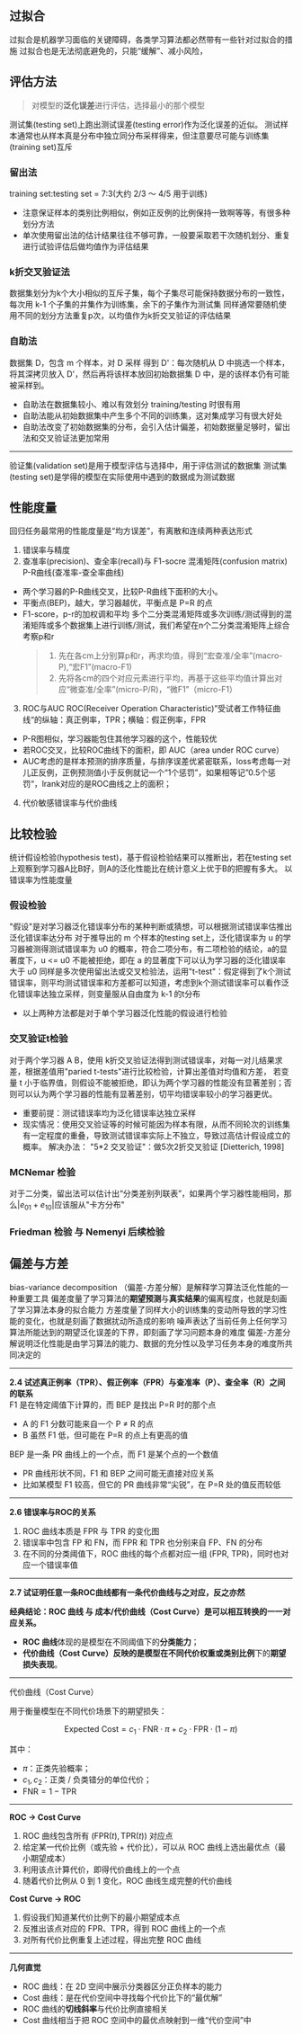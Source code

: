 ## 过拟合
过拟合是机器学习面临的关键障碍，各类学习算法都必然带有一些针对过拟合的措施
过拟合也是无法彻底避免的，只能“缓解”、减小风险，


## 评估方法
> 对模型的**泛化误差**进行评估，选择最小的那个模型

测试集(testing set)上跑出测试误差(testing error)作为泛化误差的近似。
测试样本通常也从样本真是分布中独立同分布采样得来，但注意要尽可能与训练集(training set)互斥

### 留出法
training set:testing set = 7:3(大约 2/3 ～ 4/5 用于训练)
* 注意保证样本的类别比例相似，例如正反例的比例保持一致啊等等，有很多种划分方法
* 单次使用留出法的估计结果往往不够可靠，一般要采取若干次随机划分、重复进行试验评估后做均值作为评估结果

### k折交叉验证法
数据集划分为k个大小相似的互斥子集，每个子集尽可能保持数据分布的一致性，每次用 k-1 个子集的并集作为训练集，余下的子集作为测试集
同样通常要随机使用不同的划分方法重复p次，以均值作为k折交叉验证的评估结果

### 自助法
数据集 D，包含 m 个样本，对 D 采样 得到 D'：每次随机从 D 中挑选一个样本，将其深拷贝放入 D'，然后再将该样本放回初始数据集 D 中，是的该样本仍有可能被采样到。
* 自助法在数据集较小、难以有效划分 training/testing 时很有用
* 自助法能从初始数据集中产生多个不同的训练集，这对集成学习有很大好处
* 自助法改变了初始数据集的分布，会引入估计偏差，初始数据量足够时，留出法和交叉验证法更加常用

---
验证集(validation set)是用于模型评估与选择中，用于评估测试的数据集
测试集(testing set)是学得的模型在实际使用中遇到的数据成为测试数据

## 性能度量
回归任务最常用的性能度量是“均方误差”，有离散和连续两种表达形式
1. 错误率与精度
2. 查准率(precision)、查全率(recall)与 F1-socre
  混淆矩阵(confusion matrix)
  P-R曲线(查准率-查全率曲线)
  * 两个学习器的P-R曲线交叉，比较P-R曲线下面积的大小。
  * 平衡点(BEP)，越大，学习器越优，平衡点是 P=R 的点
  * F1-score，p-r的加权调和平均
多个二分类混淆矩阵或多次训练/测试得到的混淆矩阵或多个数据集上进行训练/测试，我们希望在n个二分类混淆矩阵上综合考察p和r
    > 1. 先在各cm上分别算p和r，再求均值，得到“宏查准/全率”(macro-P),“宏F1”(macro-F1)
    > 2. 先将各cm的四个对应元素进行平均，再基于这些平均值计算出对应“微查准/全率”(micro-P/R)，“微F1”（micro-F1）
3. ROC与AUC
ROC(Receiver Operation Characteristic)”受试者工作特征曲线“的纵轴：真正例率，TPR；横轴：假正例率，FPR
* P-R图相似，学习器能包住其他学习器的这个，性能较优
* 若ROC交叉，比较ROC曲线下的面积，即 AUC（area under ROC curve）
* AUC考虑的是样本预测的排序质量，与排序误差优紧密联系，loss考虑每一对儿正反例，正例预测值小于反例就记一个“1个惩罚”，如果相等记”0.5个惩罚“，lrank对应的是ROC曲线之上的面积；
4. 代价敏感错误率与代价曲线

## 比较检验
统计假设检验(hypothesis test)，基于假设检验结果可以推断出，若在testing set上观察到学习器A比B好，则A的泛化性能比在统计意义上优于B的把握有多大。
以错误率为性能度量
### 假设检验
"假设"是对学习器泛化错误率分布的某种判断或猜想，可以根据测试错误率估推出泛化错误率达分布
对于推导出的 m 个样本的testing set上，泛化错误率为 u 的学习器被测得测试错误率为 u0 的概率，符合二项分布，有二项检验的结论，a的显著度下，u <= u0 不能被拒绝，即在 a 的显著度下可以认为学习器的泛化错误率大于 u0
同样是多次使用留出法或交叉检验法，运用"t-test"：假定得到了k个测试错误率，则平均测试错误率和方差都可以知道，考虑到k个测试错误率可以看作泛化错误率达独立采样，则变量服从自由度为 k-1 的t分布
* 以上两种方法都是对于单个学习器泛化性能的假设进行检验
### 交叉验证t检验
对于两个学习器 A B，使用 k折交叉验证法得到测试错误率，对每一对儿结果求差，根据差值用"paried t-tests"进行比较检验，计算出差值对均值和方差，
若变量 t 小于临界值，则假设不能被拒绝，即认为两个学习器的性能没有显著差别；否则可以认为两个学习器的性能有显著差别，切平均错误率较小的学习器更优。
* 重要前提：测试错误率均为泛化错误率达独立采样
* 现实情况：使用交叉验证等的时候可能因为样本有限，从而不同轮次的训练集有一定程度的重叠，导致测试错误率实际上不独立，导致过高估计假设成立的概率。
解决办法： "5*2 交叉验证"：做5次2折交叉验证 [Dietterich, 1998]
### MCNemar 检验
对于二分类，留出法可以估计出“分类差别列联表”，如果两个学习器性能相同，那么$|e_{01} + e_{10}|$应该服从"卡方分布"
### Friedman 检验 与 Nemenyi 后续检验

## 偏差与方差
bias-variance decomposition （偏差-方差分解）是解释学习算法泛化性能的一种重要工具
偏差度量了学习算法的**期望预测**与**真实结果**的偏离程度，也就是刻画了学习算法本身的拟合能力
方差度量了同样大小的训练集的变动所导致的学习性能的变化，也就是刻画了数据扰动所造成的影响
噪声表达了当前任务上任何学习算法所能达到的期望泛化误差的下界，即刻画了学习问题本身的难度
偏差-方差分解说明泛化性能是由学习算法的能力、数据的充分性以及学习任务本身的难度所共同决定的

---
**2.4 试述真正例率（TPR）、假正例率（FPR）与查准率（P）、查全率（R）之间的联系**  
F1 是在特定阈值下计算的，而 BEP 是找出 P=R 时的那个点
* A 的 F1 分数可能来自一个 P ≠ R 的点
* B 虽然 F1 低，但可能在 P=R 的点上有更高的值  

BEP 是一条 PR 曲线上的一个点，而 F1 是某个点的一个数值
* PR 曲线形状不同，F1 和 BEP 之间可能无直接对应关系
* 比如某模型 F1 较高，但它的 PR 曲线非常“尖锐”，在 P=R 处的值反而较低
---
**2.6 错误率与ROC的关系**
1. ROC 曲线本质是 FPR 与 TPR 的变化图
2. 错误率中包含 FP 和 FN，而 FPR 和 TPR 也分别来自 FP、FN 的分布
3. 在不同的分类阈值下，ROC 曲线的每个点都对应一组 (FPR, TPR)，同时也对应一个错误率值
---
**2.7 试证明任意一条ROC曲线都有一条代价曲线与之对应，反之亦然**

**经典结论：ROC 曲线 与 成本/代价曲线（Cost Curve）是可以相互转换的一一对应关系。**
- **ROC 曲线**体现的是模型在不同阈值下的**分类能力**；
- **代价曲线（Cost Curve）**反映的是模型在不同**代价权重或类别比例**下的**期望损失表现**。
---
代价曲线（Cost Curve）

用于衡量模型在不同代价场景下的期望损失：

$$
\text{Expected Cost} = c_1 \cdot \text{FNR} \cdot \pi + c_2 \cdot \text{FPR} \cdot (1 - \pi)
$$

其中：
- $\pi$：正类先验概率；
- $c_1, c_2$：正类 / 负类错分的单位代价；
- $\text{FNR} = 1 - \text{TPR}$

---
**ROC → Cost Curve**

1. ROC 曲线包含所有 $(\text{FPR}(t), \text{TPR}(t))$ 对应点
2. 给定某一代价比例（或先验 + 代价比），可以从 ROC 曲线上选出最优点（最小期望成本）
3. 利用该点计算代价，即得代价曲线上的一个点
4. 随着代价比例从 0 到 1 变化，ROC 曲线生成完整的代价曲线

**Cost Curve → ROC**

1. 假设我们知道某代价比例下的最小期望成本点
2. 反推出该点对应的 $\text{FPR}$、$\text{TPR}$，得到 ROC 曲线上的一个点
3. 对所有代价比例重复上述过程，得出完整 ROC 曲线

---
**几何直觉**

- ROC 曲线：在 2D 空间中展示分类器区分正负样本的能力
- Cost 曲线：是在代价空间中寻找每个代价比下的“最优解”
- ROC 曲线的**切线斜率**与代价比例直接相关
- Cost 曲线相当于把 ROC 空间中的最优点映射到一维“代价空间”中


